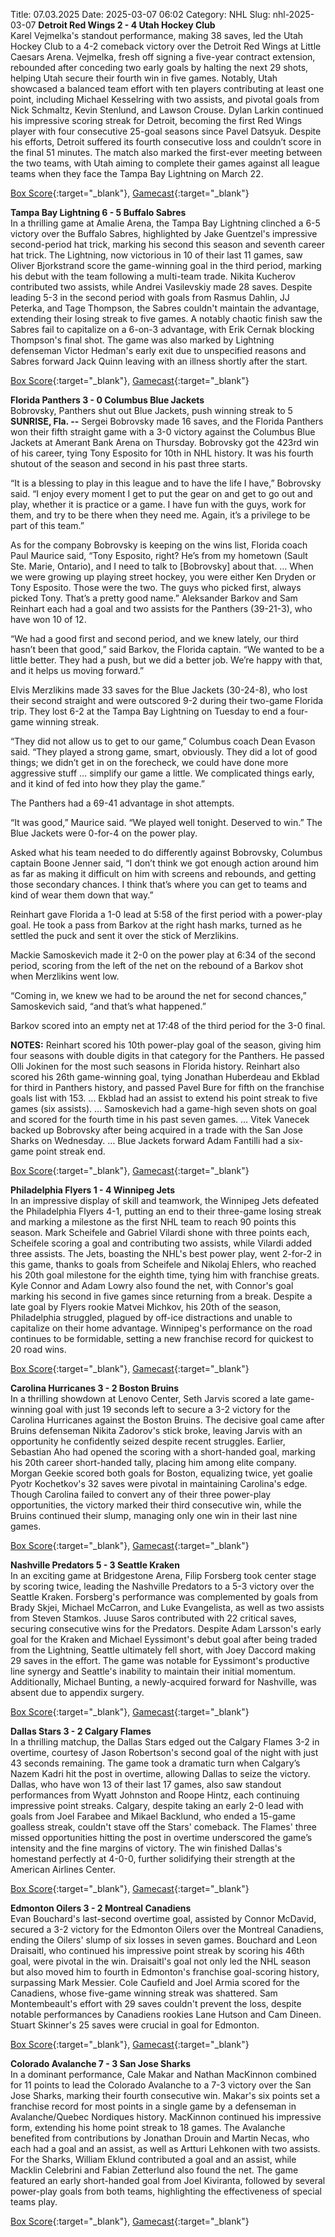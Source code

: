 Title: 07.03.2025
Date: 2025-03-07 06:02
Category: NHL 
Slug: nhl-2025-03-07 
**Detroit Red Wings 2 - 4 Utah Hockey Club**  
Karel Vejmelka's standout performance, making 38 saves, led the Utah Hockey Club to a 4-2 comeback victory over the Detroit Red Wings at Little Caesars Arena. Vejmelka, fresh off signing a five-year contract extension, rebounded after conceding two early goals by halting the next 29 shots, helping Utah secure their fourth win in five games. Notably, Utah showcased a balanced team effort with ten players contributing at least one point, including Michael Kesselring with two assists, and pivotal goals from Nick Schmaltz, Kevin Stenlund, and Lawson Crouse. Dylan Larkin continued his impressive scoring streak for Detroit, becoming the first Red Wings player with four consecutive 25-goal seasons since Pavel Datsyuk. Despite his efforts, Detroit suffered its fourth consecutive loss and couldn’t score in the final 51 minutes. The match also marked the first-ever meeting between the two teams, with Utah aiming to complete their games against all league teams when they face the Tampa Bay Lightning on March 22. 

[Box Score](/gamecenter/uta-vs-det/2025/03/06/2024020988){:target="_blank"}, [Gamecast](https://www.nhl.com/news/utah-hockey-club-detroit-red-wings-game-recap-march-6){:target="_blank"}<br>

**Tampa Bay Lightning 6 - 5 Buffalo Sabres**  
In a thrilling game at Amalie Arena, the Tampa Bay Lightning clinched a 6-5 victory over the Buffalo Sabres, highlighted by Jake Guentzel's impressive second-period hat trick, marking his second this season and seventh career hat trick. The Lightning, now victorious in 10 of their last 11 games, saw Oliver Bjorkstrand score the game-winning goal in the third period, marking his debut with the team following a multi-team trade. Nikita Kucherov contributed two assists, while Andrei Vasilevskiy made 28 saves. Despite leading 5-3 in the second period with goals from Rasmus Dahlin, JJ Peterka, and Tage Thompson, the Sabres couldn't maintain the advantage, extending their losing streak to five games. A notably chaotic finish saw the Sabres fail to capitalize on a 6-on-3 advantage, with Erik Cernak blocking Thompson's final shot. The game was also marked by Lightning defenseman Victor Hedman's early exit due to unspecified reasons and Sabres forward Jack Quinn leaving with an illness shortly after the start. 

[Box Score](/gamecenter/buf-vs-tbl/2025/03/06/2024020989){:target="_blank"}, [Gamecast](https://www.nhl.com/news/buffalo-sabres-tampa-bay-lightning-game-recap-march-6){:target="_blank"}<br>

**Florida Panthers 3 - 0 Columbus Blue Jackets**  
Bobrovsky, Panthers shut out Blue Jackets, push winning streak to 5
 **SUNRISE, Fla. --** <forge-entity title="Sergei Bobrovsky" slug="sergei-bobrovsky-8475683" code="player">Sergei Bobrovsky</forge-entity> made 16 saves, and the Florida Panthers won their fifth straight game with a 3-0 victory against the Columbus Blue Jackets at Amerant Bank Arena on Thursday. 
Bobrovsky got the 423rd win of his career, tying <forge-entity title="Tony Esposito" slug="tony-esposito-8446720" code="player">Tony Esposito</forge-entity> for 10th in NHL history. It was his fourth shutout of the season and second in his past three starts.

“It is a blessing to play in this league and to have the life I have,” Bobrovsky said. “I enjoy every moment I get to put the gear on and get to go out and play, whether it is practice or a game. I have fun with the guys, work for them, and try to be there when they need me. Again, it’s a privilege to be part of this team.”

As for the company Bobrovsky is keeping on the wins list, Florida coach Paul Maurice said, “Tony Esposito, right? He’s from my hometown (Sault Ste. Marie, Ontario), and I need to talk to \[Bobrovsky\] about that. … When we were growing up playing street hockey, you were either <forge-entity title="Ken Dryden" slug="ken-dryden-8446490" code="player">Ken Dryden</forge-entity> or Tony Esposito. Those were the two. The guys who picked first, always picked Tony. That’s a pretty good name.” 
<forge-entity title="Aleksander Barkov" slug="aleksander-barkov-8477493" code="player">Aleksander Barkov</forge-entity> and <forge-entity title="Sam Reinhart" slug="sam-reinhart-8477933" code="player">Sam Reinhart</forge-entity> each had a goal and two assists for the Panthers (39-21-3), who have won 10 of 12.

“We had a good first and second period, and we knew lately, our third hasn’t been that good,” said Barkov, the Florida captain. “We wanted to be a little better. They had a push, but we did a better job. We’re happy with that, and it helps us moving forward.”

<forge-entity title="Elvis Merzlikins" slug="elvis-merzlikins-8478007" code="player">Elvis Merzlikins</forge-entity> made 33 saves for the Blue Jackets (30-24-8), who lost their second straight and were outscored 9-2 during their two-game Florida trip. They lost 6-2 at the Tampa Bay Lightning on Tuesday to end a four-game winning streak.

“They did not allow us to get to our game,” Columbus coach Dean Evason said. “They played a strong game, smart, obviously. They did a lot of good things; we didn’t get in on the forecheck, we could have done more aggressive stuff … simplify our game a little. We complicated things early, and it kind of fed into how they play the game.”

The Panthers had a 69-41 advantage in shot attempts.

“It was good,” Maurice said. “We played well tonight. Deserved to win.” 
The Blue Jackets were 0-for-4 on the power play.

Asked what his team needed to do differently against Bobrovsky, Columbus captain <forge-entity title="Boone Jenner" slug="boone-jenner-8476432" code="player">Boone Jenner</forge-entity> said, “I don’t think we got enough action around him as far as making it difficult on him with screens and rebounds, and getting those secondary chances. I think that’s where you can get to teams and kind of wear them down that way.”

Reinhart gave Florida a 1-0 lead at 5:58 of the first period with a power-play goal. He took a pass from Barkov at the right hash marks, turned as he settled the puck and sent it over the stick of Merzlikins.

<forge-entity title="Mackie Samoskevich" slug="mackie-samoskevich-8482713" code="player">Mackie Samoskevich</forge-entity> made it 2-0 on the power play at 6:34 of the second period, scoring from the left of the net on the rebound of a Barkov shot when Merzlikins went low.

“Coming in, we knew we had to be around the net for second chances,” Samoskevich said, “and that’s what happened.”

Barkov scored into an empty net at 17:48 of the third period for the 3-0 final.

**NOTES:** Reinhart scored his 10th power-play goal of the season, giving him four seasons with double digits in that category for the Panthers. He passed <forge-entity title="Olli Jokinen" slug="olli-jokinen-8466140" code="player">Olli Jokinen</forge-entity> for the most such seasons in Florida history. Reinhart also scored his 26th game-winning goal, tying <forge-entity title="Jonathan Huberdeau" slug="jonathan-huberdeau-8476456" code="player">Jonathan Huberdeau</forge-entity> and Ekblad for third in Panthers history, and passed <forge-entity title="Pavel Bure" slug="pavel-bure-8455738" code="player">Pavel Bure</forge-entity> for fifth on the franchise goals list with 153. … Ekblad had an assist to extend his point streak to five games (six assists). … Samoskevich had a game-high seven shots on goal and scored for the fourth time in his past seven games. … <forge-entity title="Vitek Vanecek" slug="vitek-vanecek-8477970" code="player">Vitek Vanecek</forge-entity> backed up Bobrovsky after being acquired in a trade with the San Jose Sharks on Wednesday. … Blue Jackets forward <forge-entity title="Adam Fantilli" slug="adam-fantilli-8484166" code="player">Adam Fantilli</forge-entity> had a six-game point streak end. 

[Box Score](/gamecenter/cbj-vs-fla/2025/03/06/2024020990){:target="_blank"}, [Gamecast](https://www.nhl.com/news/columbus-blue-jackets-florida-panthers-game-recap-march-6){:target="_blank"}<br>

**Philadelphia Flyers 1 - 4 Winnipeg Jets**  
In an impressive display of skill and teamwork, the Winnipeg Jets defeated the Philadelphia Flyers 4-1, putting an end to their three-game losing streak and marking a milestone as the first NHL team to reach 90 points this season. Mark Scheifele and Gabriel Vilardi shone with three points each, Scheifele scoring a goal and contributing two assists, while Vilardi added three assists. The Jets, boasting the NHL's best power play, went 2-for-2 in this game, thanks to goals from Scheifele and Nikolaj Ehlers, who reached his 20th goal milestone for the eighth time, tying him with franchise greats. Kyle Connor and Adam Lowry also found the net, with Connor's goal marking his second in five games since returning from a break. Despite a late goal by Flyers rookie Matvei Michkov, his 20th of the season, Philadelphia struggled, plagued by off-ice distractions and unable to capitalize on their home advantage. Winnipeg's performance on the road continues to be formidable, setting a new franchise record for quickest to 20 road wins. 

[Box Score](/gamecenter/wpg-vs-phi/2025/03/06/2024020991){:target="_blank"}, [Gamecast](https://www.nhl.com/news/winnipeg-jets-philadelphia-flyers-game-recap-march-6){:target="_blank"}<br>

**Carolina Hurricanes 3 - 2 Boston Bruins**  
In a thrilling showdown at Lenovo Center, Seth Jarvis scored a late game-winning goal with just 19 seconds left to secure a 3-2 victory for the Carolina Hurricanes against the Boston Bruins. The decisive goal came after Bruins defenseman Nikita Zadorov's stick broke, leaving Jarvis with an opportunity he confidently seized despite recent struggles. Earlier, Sebastian Aho had opened the scoring with a short-handed goal, marking his 20th career short-handed tally, placing him among elite company. Morgan Geekie scored both goals for Boston, equalizing twice, yet goalie Pyotr Kochetkov's 32 saves were pivotal in maintaining Carolina's edge. Though Carolina failed to convert any of their three power-play opportunities, the victory marked their third consecutive win, while the Bruins continued their slump, managing only one win in their last nine games. 

[Box Score](/gamecenter/bos-vs-car/2025/03/06/2024020992){:target="_blank"}, [Gamecast](https://www.nhl.com/news/boston-bruins-carolina-hurricanes-game-recap-march-6){:target="_blank"}<br>

**Nashville Predators 5 - 3 Seattle Kraken**  
In an exciting game at Bridgestone Arena, Filip Forsberg took center stage by scoring twice, leading the Nashville Predators to a 5-3 victory over the Seattle Kraken. Forsberg's performance was complemented by goals from Brady Skjei, Michael McCarron, and Luke Evangelista, as well as two assists from Steven Stamkos. Juuse Saros contributed with 22 critical saves, securing consecutive wins for the Predators. Despite Adam Larsson's early goal for the Kraken and Michael Eyssimont's debut goal after being traded from the Lightning, Seattle ultimately fell short, with Joey Daccord making 29 saves in the effort. The game was notable for Eyssimont's productive line synergy and Seattle's inability to maintain their initial momentum. Additionally, Michael Bunting, a newly-acquired forward for Nashville, was absent due to appendix surgery. 

[Box Score](/gamecenter/sea-vs-nsh/2025/03/06/2024020993){:target="_blank"}, [Gamecast](https://www.nhl.com/news/seattle-kraken-nashville-predators-game-recap-march-6){:target="_blank"}<br>

**Dallas Stars 3 - 2 Calgary Flames**  
In a thrilling matchup, the Dallas Stars edged out the Calgary Flames 3-2 in overtime, courtesy of Jason Robertson's second goal of the night with just 43 seconds remaining. The game took a dramatic turn when Calgary’s Nazem Kadri hit the post in overtime, allowing Dallas to seize the victory. Dallas, who have won 13 of their last 17 games, also saw standout performances from Wyatt Johnston and Roope Hintz, each continuing impressive point streaks. Calgary, despite taking an early 2-0 lead with goals from Joel Farabee and Mikael Backlund, who ended a 15-game goalless streak, couldn't stave off the Stars' comeback. The Flames' three missed opportunities hitting the post in overtime underscored the game’s intensity and the fine margins of victory. The win finished Dallas's homestand perfectly at 4-0-0, further solidifying their strength at the American Airlines Center. 

[Box Score](/gamecenter/cgy-vs-dal/2025/03/06/2024020994){:target="_blank"}, [Gamecast](https://www.nhl.com/news/calgary-flames-dallas-stars-game-recap-march-6){:target="_blank"}<br>

**Edmonton Oilers 3 - 2 Montreal Canadiens**  
Evan Bouchard's last-second overtime goal, assisted by Connor McDavid, secured a 3-2 victory for the Edmonton Oilers over the Montreal Canadiens, ending the Oilers' slump of six losses in seven games. Bouchard and Leon Draisaitl, who continued his impressive point streak by scoring his 46th goal, were pivotal in the win. Draisaitl's goal not only led the NHL season but also moved him to fourth in Edmonton's franchise goal-scoring history, surpassing Mark Messier. Cole Caufield and Joel Armia scored for the Canadiens, whose five-game winning streak was shattered. Sam Montembeault's effort with 29 saves couldn't prevent the loss, despite notable performances by Canadiens rookies Lane Hutson and Cam Dineen. Stuart Skinner's 25 saves were crucial in goal for Edmonton. 

[Box Score](/gamecenter/mtl-vs-edm/2025/03/06/2024020995){:target="_blank"}, [Gamecast](https://www.nhl.com/news/montreal-canadiens-edmonton-oilers-game-recap-march-6){:target="_blank"}<br>

**Colorado Avalanche 7 - 3 San Jose Sharks**  
In a dominant performance, Cale Makar and Nathan MacKinnon combined for 11 points to lead the Colorado Avalanche to a 7-3 victory over the San Jose Sharks, marking their fourth consecutive win. Makar's six points set a franchise record for most points in a single game by a defenseman in Avalanche/Quebec Nordiques history. MacKinnon continued his impressive form, extending his home point streak to 18 games. The Avalanche benefited from contributions by Jonathan Drouin and Martin Necas, who each had a goal and an assist, as well as Artturi Lehkonen with two assists. For the Sharks, William Eklund contributed a goal and an assist, while Macklin Celebrini and Fabian Zetterlund also found the net. The game featured an early short-handed goal from Joel Kiviranta, followed by several power-play goals from both teams, highlighting the effectiveness of special teams play. 

[Box Score](/gamecenter/sjs-vs-col/2025/03/06/2024020996){:target="_blank"}, [Gamecast](https://www.nhl.com/news/san-jose-sharks-colorado-avalanche-game-recap-march-6){:target="_blank"}<br>

